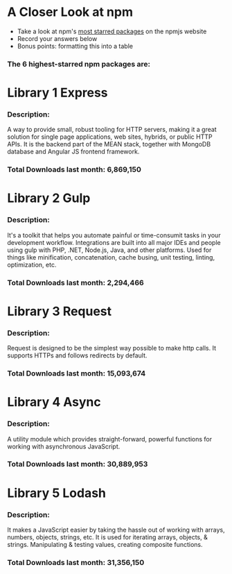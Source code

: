 # A Closer Look at npm
- Take a look at npm's [most starred packages](https://www.npmjs.com/browse/star) on the npmjs website
- Record your answers below
- Bonus points: formatting this into a table

### The 6 highest-starred npm packages are:

# Library 1 Express

### Description:
A way to provide small, robust tooling for HTTP servers, making it a great solution for single page applications, web sites, hybrids, or public HTTP APIs. It is the backend part of the MEAN stack, together with MongoDB database and Angular JS frontend framework. 

### Total Downloads last month: 6,869,150

# Library 2 Gulp

### Description:
It's a toolkit that helps you automate painful or time-consumit tasks in your development workflow. Integrations are built into all major IDEs and people using gulp with PHP, .NET, Node.js, Java, and other platforms. Used for things like minification, concatenation, cache busing, unit testing, linting, optimization, etc. 

### Total Downloads last month: 2,294,466

# Library 3 Request

### Description:
Request is designed to be the simplest way possible to make http calls. It supports HTTPs and follows redirects by default. 

### Total Downloads last month: 15,093,674 

# Library 4 Async

### Description:
A utility module which provides straight-forward, powerful functions for working with asynchronous JavaScript. 

### Total Downloads last month: 30,889,953

# Library 5 Lodash

### Description:
It makes a JavaScript easier by taking the hassle out of working with arrays, numbers, objects, strings, etc. 
It is used for iterating arrays, objects, & strings. Manipulating & testing values, creating composite functions. 

### Total Downloads last month: 31,356,150

